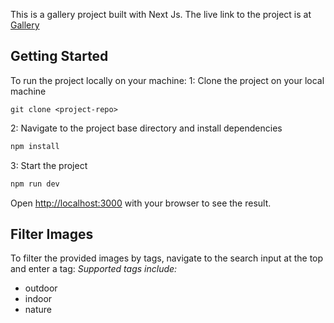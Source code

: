 This is a gallery project built with  Next Js. The live link to the project is at [Gallery](https://)
## Getting Started

To run the project locally on your machine:
1: Clone the project on your local machine
```
git clone <project-repo>
```
2: Navigate to the project base directory and install dependencies

```bash
npm install
```
3: Start the project
```bash
npm run dev
```

Open [http://localhost:3000](http://localhost:3000) with your browser to see the result.


## Filter Images

To filter the provided images by tags, navigate to the search input at the top and enter a tag:
*Supported tags include:*
- outdoor
- indoor
- nature

